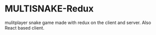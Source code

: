 # MULTISNAKE-Redux
mulitplayer snake game made with redux on the client and server. Also React based client.
